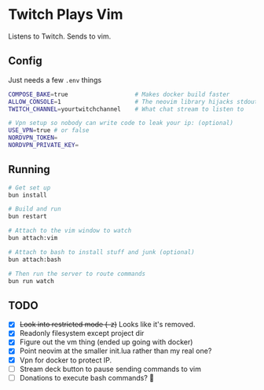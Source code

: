 # Twitch Plays Vim

Listens to Twitch. Sends to vim.

## Config

Just needs a few `.env` things

```bash
COMPOSE_BAKE=true                   # Makes docker build faster
ALLOW_CONSOLE=1                     # The neovim library hijacks stdout, so they use winston
TWITCH_CHANNEL=yourtwitchchannel    # What chat stream to listen to

# Vpn setup so nobody can write code to leak your ip: (optional)
USE_VPN=true # or false
NORDVPN_TOKEN=
NORDVPN_PRIVATE_KEY=
```

## Running

```bash
# Get set up
bun install

# Build and run
bun restart

# Attach to the vim window to watch
bun attach:vim

# Attach to bash to install stuff and junk (optional)
bun attach:bash

# Then run the server to route commands
bun run watch
```

## TODO

- [x] ~~Look into restricted mode (-z)~~ Looks like it's removed.
- [x] Readonly filesystem except project dir
- [x] Figure out the vm thing (ended up going with docker)
- [x] Point neovim at the smaller init.lua rather than my real one?
- [x] Vpn for docker to protect IP.
- [ ] Stream deck button to pause sending commands to vim
- [ ] Donations to execute bash commands? 🤔
